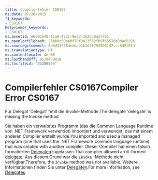 ```yaml
---
title: Compilerfehler CS0167
ms.date: 07/20/2015
f1_keywords:
- CS0167
helpviewer_keywords:
- CS0167
ms.assetid: e6901b40-11a0-422c-9ea3-3b25c0ad7791
ms.openlocfilehash: 25bb0c58eabf70f3a23532fb8f65576a0da8029b
ms.sourcegitcommit: 3d5d33f384eeba41b2dff79d096f47ccc8d8f03d
ms.translationtype: HT
ms.contentlocale: de-DE
ms.lasthandoff: 05/04/2018
ms.locfileid: "33286564"
---
```

# <a name="compiler-error-cs0167"></a><span data-ttu-id="9f7ae-102">Compilerfehler CS0167</span><span class="sxs-lookup"><span data-stu-id="9f7ae-102">Compiler Error CS0167</span></span>
<span data-ttu-id="9f7ae-103">Für Delegat 'Delegat' fehlt die Invoke-Methode.</span><span class="sxs-lookup"><span data-stu-id="9f7ae-103">The delegate 'delegate' is missing the Invoke method</span></span>  
  
 <span data-ttu-id="9f7ae-104">Sie haben ein verwaltetes Programm (das die Common Language Runtime von .NET Framework verwendet) importiert und verwendet, das mit einem anderen Compiler erstellt wurde.</span><span class="sxs-lookup"><span data-stu-id="9f7ae-104">You imported and used a managed program (one that uses the .NET Framework common language runtime) that was created with another compiler.</span></span> <span data-ttu-id="9f7ae-105">Dieser Compiler hat einen falsch formatierten [Delegaten](../../csharp/language-reference/keywords/delegate.md)zugelassen.</span><span class="sxs-lookup"><span data-stu-id="9f7ae-105">That compiler allowed an ill-formed [delegate](../../csharp/language-reference/keywords/delegate.md).</span></span> <span data-ttu-id="9f7ae-106">Aus diesem Grund war die `Invoke` -Methode nicht verfügbar.</span><span class="sxs-lookup"><span data-stu-id="9f7ae-106">Therefore, the `Invoke` method was not available.</span></span> <span data-ttu-id="9f7ae-107">Weitere Informationen finden Sie unter [Delegaten](../../csharp/programming-guide/delegates/index.md).</span><span class="sxs-lookup"><span data-stu-id="9f7ae-107">For more information, see [Delegates](../../csharp/programming-guide/delegates/index.md).</span></span>
